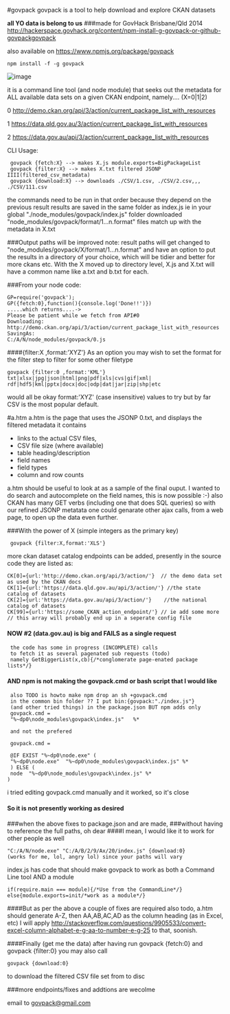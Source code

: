 #govpack
govpack is a tool to help download and explore CKAN datasets

**all YO data is belong to us**
###made for GovHack Brisbane/Qld 2014
http://hackerspace.govhack.org/content/npm-install-g-govpack-or-github-govpackgovpack

also available on
https://www.npmjs.org/package/govpack

    npm install -f -g govpack



![image](http://hackerspace.govhack.org/sites/default/files/field/image/Screenshot%20%2812%29.png)




it is a command line tool (and node module) that seeks out the metadata
for ALL available data sets on a given CKAN endpoint, namely.... (X=0|1|2)


0 http://demo.ckan.org/api/3/action/current_package_list_with_resources

1 https://data.qld.gov.au/3/action/current_package_list_with_resources

2 https://data.gov.au/api/3/action/current_package_list_with_resources


CLI Usage:

     govpack {fetch:X} --> makes X.js module.exports=BigPackageList
     govpack {filter:X} --> makes X.txt filtered JSONP IIII(filtered_csv_metadata)
     govpack {download:X} --> downloads ./CSV/1.csv, ./CSV/2.csv,,, ./CSV/111.csv

the commands need to be run in that order because they depend on the previous result
results are saved in the same folder as index.js ie in your global "./node_modules/govpack/index.js" folder
downloaded "node_modules/govpack/format/1...n.format" files match up with the metadata in X.txt


###Output paths will be improved
note: result paths will get changed to "node_modules/govpack/X/format/1...n.format" and have an option to
put the results in a directory of your choice, which will be tidier and better for more ckans etc. With the
X moved up to directory level, X.js and X.txt will have a common name like a.txt and b.txt for each.

###From your node code: 

    GP=require('govpack');
    GP({fetch:0},function(){console.log('Done!!')})
    .....which returns....->
    Please be patient while we fetch from API#0
    Downloading:
    http://demo.ckan.org/api/3/action/current_package_list_with_resources
    SavingAs:
    C:/A/N/node_modules/govpack/0.js



####{filter:X ,format:'XYZ'}
As an option you may wish to set the format for the filter step 
to filter for some other filetype 

    govpack {filter:0 ,format:'KML'}
    txt|xlsx|jpg|json|html|png|pdf|xls|cvs|gif|xml|
    rdf|hdf5|kml|pptx|docx|doc|odp|dat|jar|zip|shp|etc

would all be okay format:'XYZ' (case insensitive) values to try 
but by far CSV is the most popular default.

#a.htm 
a.htm is the page that uses the JSONP 0.txt, and displays the filtered metadata it contains 

* links to the actual CSV files, 
* CSV file size (where available)
* table heading/description
* field names 
* field types
* column and row counts

a.htm should be useful to look at as a sample of the final ouput. I wanted to do search and autocomplete on the field names, this is now possible :-) also CKAN has many GET verbs (including one that does SQL queries) so with our refined JSONP metatata one could genarate other ajax calls, from a web page, to open up the data even further.

###With the power of X (simple integers as the primary key)

     govpack {filter:X,format:'XLS'}

more ckan dataset catalog endpoints can be added, 
presently in the source code they are listed as:

    CK[0]={url:'http://demo.ckan.org/api/3/action/'}  // the demo data set as used by the CKAN docs
    CK[1]={url:'https://data.qld.gov.au/api/3/action/'} //the state catalog of datasets
    CK[2]={url:'https://data.gov.au/api/3/action/'}    //the national catalog of datasets 
    CK[99]={url:'https://some_CKAN_action_endpoint/'} // ie add some more
    // this array will probably end up in a seperate config file

#### NOW #2 (data.gov.au) is big and FAILS as a single request 

     the code has some in progress (INCOMPLETE) calls 
     to fetch it as several pagenated sub requests (todo)
     namely GetBiggerList(x,cb){/*conglomerate page-enated package lists*/}

#### AND npm is not making the govpack.cmd or bash script that I would like 

     also TODO is howto make npm drop an sh +govpack.cmd
     in the common bin folder ?? I put bin:{govpack:"./index.js"}
     (and other tried things) in the package.json BUT npm adds only
     govpack.cmd =
     "%~dp0\node_modules\govpack\index.js"   %*
     
     and not the prefered 
     
     govpack.cmd =
     
     @IF EXIST "%~dp0\node.exe" (
     "%~dp0\node.exe"  "%~dp0\node_modules\govpack\index.js" %*
     ) ELSE (
     node  "%~dp0\node_modules\govpack\index.js" %*
    )
    
i tried editing govpack.cmd manually and it worked, so it's close 
    
#### So it is not presently working as desired
###when the above fixes to package.json and  are made, 
###without having to reference the full paths, oh dear
####I mean, I would like it to work for other people as well

    "C:/A/N/node.exe" "C:/A/B/2/9/Ax/20/index.js" {download:0}
    (works for me, lol, angry lol) since your paths will vary

index.js has code that should make govpack to work as both a Command Line tool AND a module

    if(require.main === module){/*Use from the CommandLine*/}
    else{module.exports=init/*work as a module*/}

####But as per the above a couple of fixes are required
also todo, a.htm should generate A-Z, then AA,AB,AC,AD as the column heading (as in Excel, etc)
I will apply http://stackoverflow.com/questions/9905533/convert-excel-column-alphabet-e-g-aa-to-number-e-g-25
to that, soonish. 

####Finally (get me the data)
after having run govpack {fetch:0} and govpack {filter:0} you may also call

    govpack {download:0} 

to download the filtered CSV file set from to disc



###more endpoints/fixes and addtions are wecolme

email to
govpack@gmail.com



